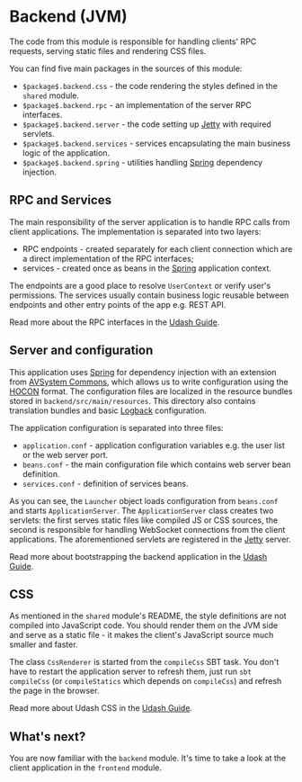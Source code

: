 # Backend (JVM)

The code from this module is responsible for handling clients' RPC requests, serving static files 
and rendering CSS files.

You can find five main packages in the sources of this module:
* `$package$.backend.css` - the code rendering the styles defined in the `shared` module.
* `$package$.backend.rpc` - an implementation of the server RPC interfaces.
* `$package$.backend.server` - the code setting up [Jetty](https://www.eclipse.org/jetty/) with required servlets.
* `$package$.backend.services` - services encapsulating the main business logic of the application.
* `$package$.backend.spring` - utilities handling [Spring](https://spring.io/) dependency injection.

## RPC and Services

The main responsibility of the server application is to handle RPC calls from client applications. 
The implementation is separated into two layers:
* RPC endpoints - created separately for each client connection which are a direct implementation of the RPC interfaces;
* services - created once as beans in the [Spring](https://spring.io/) application context.

The endpoints are a good place to resolve `UserContext` or verify user's permissions. The services usually 
contain business logic reusable between endpoints and other entry points of the app e.g. REST API.

Read more about the RPC interfaces in the [Udash Guide](http://guide.udash.io/#/rpc).

## Server and configuration

This application uses [Spring](https://spring.io/) for dependency injection with an extension from 
[AVSystem Commons](https://github.com/AVSystem/scala-commons), which allows us to write configuration
using the [HOCON](https://github.com/lightbend/config/blob/master/HOCON.md) format. The configuration files are localized 
in the resource bundles stored in `backend/src/main/resources`. This directory also contains translation bundles and basic 
[Logback](https://logback.qos.ch/) configuration. 

The application configuration is separated into three files:
* `application.conf` - application configuration variables e.g. the user list or the web server port.
* `beans.conf` - the main configuration file which contains web server bean definition.
* `services.conf` - definition of services beans.

As you can see, the `Launcher` object loads configuration from `beans.conf` and starts `ApplicationServer`. 
The `ApplicationServer` class creates two servlets: the first serves static files like compiled JS or CSS sources, 
the second is responsible for handling WebSocket connections from the client applications. The aforementioned 
servlets are registered in the [Jetty](https://www.eclipse.org/jetty/) server. 

Read more about bootstrapping the backend application in the [Udash Guide](http://guide.udash.io/#/bootstrapping/backend).

## CSS

As mentioned in the `shared` module's README, the style definitions are not compiled into JavaScript code. 
You should render them on the JVM side and serve as a static file - it makes the client's JavaScript source 
much smaller and faster.  

The class `CssRenderer` is started from the `compileCss` SBT task. You don't have to restart the application server
to refresh them, just run `sbt compileCss` (or `compileStatics` which depends on `compileCss`) 
and refresh the page in the browser. 

Read more about Udash CSS in the [Udash Guide](http://guide.udash.io/#/frontend/templates).

## What's next?

You are now familiar with the `backend` module. It's time to take a look at the client application in the 
`frontend` module.